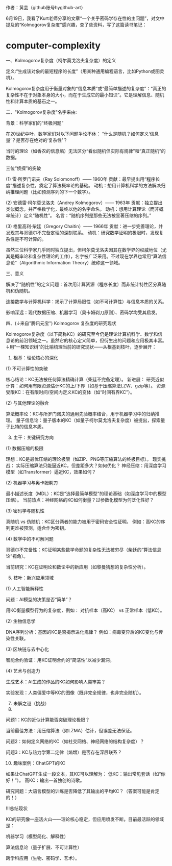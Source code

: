 作者：黄芸（github账号hygithub-art）

6月19日，我看了Kurt老师分享的文章“一个关乎密码学存在性的主问题”，对文中提及的“Kolmogorov复杂度”感兴趣，查了些资料，写了这篇读书笔记：

# computer-complexity
一、Kolmogorov复杂度（柯尔莫戈洛夫复杂度）的定义

定义:“生成该对象的最短程序的长度”（用某种通用编程语言，比如Python或图灵机）。

Kolmogorov复杂度用于衡量对象的“信息本质”或“最简单描述的复杂度”：“真正的复杂性不在于对象本身的大小，而在于生成它的最小知识”。它是理解信息、随机性和计算本质的基石之一。

二、"Kolmogorov复杂度"名字来由:

背景：科学家们的“终极问题”

在20世纪中叶，数学家们对以下问题争论不休：
“什么是随机？如何定义‘信息量’？是否存在绝对的‘复杂性’？

当时的理论（如香农的信息熵）无法区分“看似随机但实际有规律”和“真正随机”的数据。
 
三位“侦探”的突破

(1) 雷·所罗门诺夫（Ray Solomonoff）—— 1960年
贡献：最早提出用“程序长度”描述复杂性，奠定了算法概率论的基础。
动机：想用计算机科学的方法解决归纳推理问题（比如预测序列的下一个数字）。

(2) 安德雷·柯尔莫戈洛夫（Andrey Kolmogorov）—— 1963年
贡献：独立提出类似概念，并严格数学化，最终以他的名字命名。
动机：想用计算理论（而非概率统计）定义“随机性”。
名言：“随机序列是那些无法被显著压缩的序列。”

(3) 格里高利·柴廷（Gregory Chaitin）—— 1966年
贡献：进一步完善理论，并发现其与哥德尔不完备定理的深刻联系。
动机：研究数学证明的极限时，发现复杂性是不可计算的。

虽然三位科学家几乎同时独立提出，但柯尔莫戈洛夫因其在数学界的权威地位（尤其是概率论和复杂性理论的工作），名字被广泛采用。不过现在学界也常用“算法信息论”（Algorithmic Information Theory）统称这一领域。
 
三、意义

解决了“随机性”的定义问题：首次用计算资源（程序长度）而非统计特性区分真随机和伪随机。

连接数学与计算机科学：揭示了计算局限性（如不可计算性）与信息本质的关系。

影响深远：现代数据压缩、机器学习（奥卡姆剃刀原则）、密码学均受其启发。

四、(↓来自"腾讯元宝")
Kolmogorov 复杂度的研究现状


Kolmogorov复杂度（以下简称KC）的研究至今仍是理论计算机科学、数学和信息论的前沿领域之一。虽然它的核心定义简单，但衍生出的问题和应用极其丰富。↓用“一棵知识树”的比喻梳理当前的研究现状——从根基到枝叶，逐步展开：

1. 根基：理论核心的深化
   
(1) 不可计算性的突破

核心结论：KC无法被任何算法精确计算（柴廷不完备定理）。
新进展：
研究近似计算：如何用有限资源估计KC的上/下界（如基于压缩算法LZW、gzip等）。
资源受限KC：在有限时间/空间内定义KC的变体（如“时间有界KC”）。

(2) 与其他理论的融合

算法概率论：KC与所罗门诺夫的通用先验概率结合，用于机器学习中的归纳推理。
量子信息论：量子版本的KC（如量子柯尔莫戈洛夫复杂度）被提出，探索量子比特的信息本质。

3. 主干：关键研究方向
   
(1) 数据压缩的极限

理想：KC是最优压缩的理论极限（如ZIP、PNG等压缩算法的终极目标）。
现实挑战：
实际压缩算法只能逼近KC，但差距多大？如何优化？
神经压缩：用深度学习模型（如Transformer）逼近KC，效果如何？

(2) 机器学习与奥卡姆剃刀

最小描述长度（MDL）：KC是“选择最简单模型”的理论基础（如深度学习中的模型压缩）。
当前热点：神经网络的KC如何衡量？过参数化模型为何泛化性好？

(3) 密码学与随机性

真随机 vs 伪随机：KC区分两者的能力被用于密码安全性证明。
例如：高KC的序列更难被预测，适合作为密钥。

(4) 数学中的不可解问题

哥德尔不完备性：KC证明某些数学命题的复杂性无法被穷尽（柴廷的“算法信息论”视角）。

当前研究：KC在证明论和数论中的新应用（如黎曼猜想的复杂性分析）。

5. 枝叶：新兴应用领域
   
(1) 人工智能解释性

问题：AI模型的决策是否“简单”？

用KC衡量模型行为的复杂度，例如：
对抗样本（高KC） vs 正常样本（低KC）。

(2) 生物信息学

DNA序列分析：基因的KC是否揭示进化规律？
例如：病毒变异后的KC变化与传染性关联。

(3) 区块链与去中心化

智能合约验证：用KC证明合约的“简洁性”以减少漏洞。

(4) 艺术与创造力

生成艺术：AI生成的作品的KC如何影响人类审美？

实验发现：人类偏爱中等KC的图像（既非完全规律，也非完全随机）。

7. 未解之谜（挑战）
8. 
问题1：KC的近似计算能否突破理论极限？

当前最佳方法：用压缩算法（如LZMA）估计，但误差无法保证。

问题2：如何定义网络的KC（如社交网络、神经网络的结构复杂度）？

问题3：KC与热力学第二定律（熵增）是否存在深层联系？

10. 趣味案例：ChatGPT的KC
    
如果让ChatGPT生成一段文本，其KC可以理解为：
低KC：输出常见套话（如“你好！”）。
高KC：输出一首独创的诗歌。

研究问题：大语言模型的训练是否降低了其输出的平均KC？（答案可能是肯定的！）

!!!总结现状

KC的研究像一座活火山——理论核心稳定，但应用喷发不断。目前最活跃的领域是：

机器学习（模型简化、解释性）

算法信息论（量子扩展、不可计算性）

跨学科应用（生物、密码学、艺术）。
